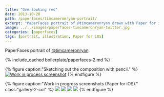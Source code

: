 ```yaml
---
title: "Overlooking red"
date: 2013-10-28
path: /paperfaces/timcameronryan-portrait/
excerpt: "PaperFaces portrait of @timcameronryan drawn with Paper for iOS on an iPad."
image: ../../images/paperfaces-timcameronryan-twitter.jpg
categories: [paperfaces]
tags: [portrait, illustration, Paper for iOS]
---
```


PaperFaces portrait of [@timcameronryan](https://twitter.com/timcameronryan).

{% include_cached boilerplate/paperfaces-2.md %}

{% figure caption:"Sketching out the composition with pencil." %}
[![Work in process screenshot](../../images/paperfaces-timcameronryan-process-1-750.jpg)](../../images/paperfaces-timcameronryan-process-1-lg.jpg)
{% endfigure %}

{% figure caption:"Work in progress screenshots (Paper for iOS)." class:"gallery-2-col" %}
[![](../../images/paperfaces-timcameronryan-process-2-600.jpg)](../../images/paperfaces-timcameronryan-process-2-lg.jpg)
[![](../../images/paperfaces-timcameronryan-process-3-600.jpg)](../../images/paperfaces-timcameronryan-process-3-lg.jpg)
[![](../../images/paperfaces-timcameronryan-process-4-600.jpg)](../../images/paperfaces-timcameronryan-process-4-lg.jpg)
[![](../../images/paperfaces-timcameronryan-process-5-600.jpg)](../../images/paperfaces-timcameronryan-process-5-lg.jpg)
{% endfigure %}
